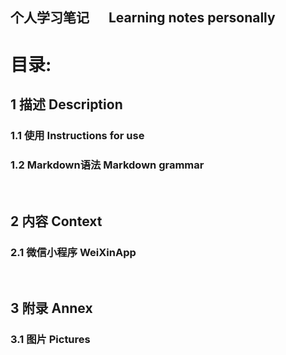 个人学习笔记
&emsp;
Learning notes personally
-----

# 目录:
## 1 描述 Description
### 1.1 使用 Instructions for use
### 1.2 Markdown语法 Markdown grammar
&emsp;
## 2 内容 Context
### 2.1 微信小程序 WeiXinApp
&emsp;
## 3 附录 Annex
### 3.1 图片 Pictures
